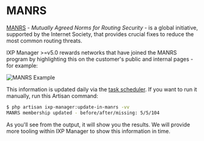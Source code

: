 # MANRS

[MANRS](https://www.manrs.org/) - *Mutually Agreed Norms for Routing Security* - is a global initiative, supported by the Internet Society, that provides crucial fixes to reduce the most common routing threats. ﻿

IXP Manager >=v5.0 rewards networks that have joined the MANRS program by highlighting this on the customer's public and internal pages - for example:

![MANRS Example](img/manrs-google.png)

This information is updated daily via the [task scheduler](cronjobs.md). If you want to run it manually, run this Artisan command:

```sh
$ php artisan ixp-manager:update-in-manrs -vv
MANRS membership updated - before/after/missing: 5/5/104
```

As you'll see from the output, it will show you the results. We will provide more tooling within IXP Manager to show this information in time.
